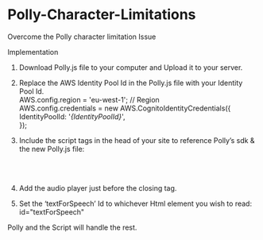 # Polly-Character-Limitations
Overcome the Polly character limitation Issue 


Implementation 

1. Download Polly.js file to your computer and Upload it to your server.

2. Replace the AWS Identity Pool Id in the Polly.js file with your Identity Pool Id.<br>
	AWS.config.region = 'eu-west-1'; // Region<br>
  AWS.config.credentials = new AWS.CognitoIdentityCredentials({<br>
     IdentityPoolId: '*{IdentityPoolId}*',<br>
  });<br>

3. Include the script tags in the head of your site to reference Polly’s sdk & the new Polly.js file:<br>
	<script src="https://sdk.amazonaws.com/js/aws-sdk-2.7.20.min.js"></script><br>
	 <script src="/[ file_path ]/Polly.js"></script><br>
    
4. Add the audio player just before the closing </body> tag.<br>
	  <audio controls id="audioPlayer" src="#" style="display: none;"> </audio>
  
5. Set the ‘textForSpeech’ Id to whichever Html element you wish to read:
	  id="textForSpeech"
    
Polly and the Script will handle the rest.
